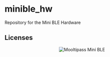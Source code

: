 # minible_hw
Repository for the Mini BLE Hardware

## [](#header-2)Licenses
<p align="center">
  <img src="https://github.com/mooltipass/minible/raw/master/_readme_assets/licenses.PNG" alt="Mooltipass Mini BLE"/>
</p>
